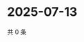 # 2025-07-13

共 0 条

<!-- BEGIN ZHIHUQUESTIONS -->
<!-- 最后更新时间 Sun Jul 13 2025 23:10:41 GMT+0800 (China Standard Time) -->

<!-- END ZHIHUQUESTIONS -->
